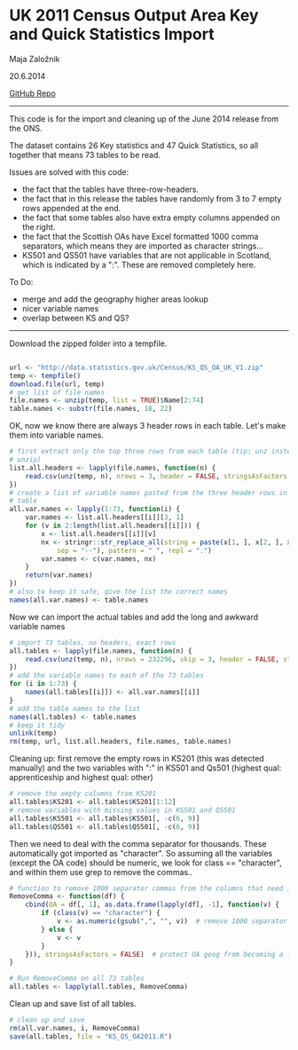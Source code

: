 # UK 2011 Census Output Area Key and Quick Statistics Import

<p>Maja Zalo&#382;nik </p>
20.6.2014

<a href="https://github.com/majazaloznik/GeoDem2011" target="_top"/>GitHub Repo</a>

----------

This code is for the import and cleaning up of the June 2014 release from the ONS.

The dataset contains 26 Key statistics and 47 Quick Statistics, so all together that means 73 tables to be read.

Issues are solved with this code:
- the fact that the tables have three-row-headers.
- the fact that in this release the tables have randomly from 3 to 7 empty rows appended at the end. 
- the fact that some tables also have extra empty columns appended on the right.
- the fact that the Scottish OAs have Excel formatted 1000 comma separators, which means they are imported as character strings...
- KS501 and QS501 have variables that are not applicable in Scotland, which is indicated by a ":". These are removed completely here. 

To Do:
- merge and add the geography higher areas lookup
- nicer variable names
- overlap between KS and QS?

--------



Download the zipped folder into a tempfile.

```r

url <- "http://data.statistics.gov.uk/Census/KS_QS_OA_UK_V1.zip"
temp <- tempfile()
download.file(url, temp)
# get list of file names
file.names <- unzip(temp, list = TRUE)$Name[2:74]
table.names <- substr(file.names, 18, 22)

```


OK, now we know there are always 3 header rows in each table. Let's make them into variable names.


```r
# first extract only the top three rows from each table (tip: unz instead of
# unzip)
list.all.headers <- lapply(file.names, function(n) {
    read.csv(unz(temp, n), nrows = 3, header = FALSE, stringsAsFactors = FALSE)
})
# create a list of variable names pasted from the three header rows in each
# table
all.var.names <- lapply(1:73, function(i) {
    var.names <- list.all.headers[[i]][3, 1]
    for (v in 2:length(list.all.headers[[i]])) {
        x <- list.all.headers[[i]][v]
        nx <- stringr::str_replace_all(string = paste(x[1, ], x[2, ], x[3, ], 
            sep = "--"), pattern = " ", repl = ".")
        var.names <- c(var.names, nx)
    }
    return(var.names)
})
# also to keep it safe, give the list the correct names
names(all.var.names) <- table.names
```


Now we can import the actual tables and add the long and awkward variable names

```r
# import 73 tables, no headers, exact rows
all.tables <- lapply(file.names, function(n) {
    read.csv(unz(temp, n), nrows = 232296, skip = 3, header = FALSE, stringsAsFactors = FALSE)
})
# add the variable names to each of the 73 tables
for (i in 1:73) {
    names(all.tables[[i]]) <- all.var.names[[i]]
}
# add the table names to the list
names(all.tables) <- table.names
# keep it tidy
unlink(temp)
rm(temp, url, list.all.headers, file.names, table.names)
```


Cleaning up: first remove the empty rows in KS201 (this was detected manually) and the two variables with ":" in KS501 and Qs501 (highest qual: apprenticeship and highest qual: other) 


```r
# remove the empty columns from KS201
all.tables$KS201 <- all.tables$KS201[1:12]
# remove variables with missing values in KS501 and QS501
all.tables$KS501 <- all.tables$KS501[, -c(6, 9)]
all.tables$QS501 <- all.tables$QS501[, -c(6, 9)]

```


Then we need to deal with the comma separator for thousands. These automatically got imported as "character". So assuming all the variables (except the OA code) should be numeric, we look for class == "character", and within them use grep to remove the commas..



```r
# function to remove 1000 separator commas from the columns that need it
RemoveComma <- function(df) {
    cbind(OA = df[, 1], as.data.frame(lapply(df[, -1], function(v) {
        if (class(v) == "character") {
            v <- as.numeric(gsub(",", "", v))  # remove 1000 separator commas
        } else {
            v <- v
        }
    })), stringsAsFactors = FALSE)  # protect OA geog from becoming a factor
}

# Run RemoveComma on all 73 tables
all.tables <- lapply(all.tables, RemoveComma)
```



Clean up and save list of all tables.

```r
# clean up and save
rm(all.var.names, i, RemoveComma)
save(all.tables, file = "KS_QS_OA2011.R")
```


